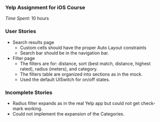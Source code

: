 ### Yelp Assignment for iOS Course

*Time Spent*: 10 hours

### User Stories
 * Search results page
   * Custom cells should have the proper Auto Layout constraints
   * Search bar should be in the navigation bar.
 * Filter page
    * The filters are for: distance, sort (best match, distance, highest rated), radius (meters), and category.
    * The filters table are organized into sections as in the mock.
    * Used the default UISwitch for on/off states.

### Incomplete Stories
  * Radius filter expands as in the real Yelp app but could not get check-mark working.
  * Could not implement the expansion of the Categories.
